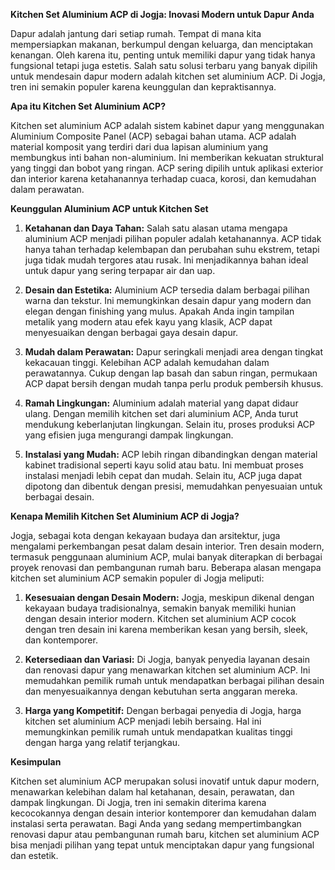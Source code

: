 **Kitchen Set Aluminium ACP di Jogja: Inovasi Modern untuk Dapur Anda**

Dapur adalah jantung dari setiap rumah. Tempat di mana kita mempersiapkan makanan, berkumpul dengan keluarga, dan menciptakan kenangan. Oleh karena itu, penting untuk memiliki dapur yang tidak hanya fungsional tetapi juga estetis. Salah satu solusi terbaru yang banyak dipilih untuk mendesain dapur modern adalah kitchen set aluminium ACP. Di Jogja, tren ini semakin populer karena keunggulan dan kepraktisannya.

**Apa itu Kitchen Set Aluminium ACP?**

Kitchen set aluminium ACP adalah sistem kabinet dapur yang menggunakan Aluminium Composite Panel (ACP) sebagai bahan utama. ACP adalah material komposit yang terdiri dari dua lapisan aluminium yang membungkus inti bahan non-aluminium. Ini memberikan kekuatan struktural yang tinggi dan bobot yang ringan. ACP sering dipilih untuk aplikasi exterior dan interior karena ketahanannya terhadap cuaca, korosi, dan kemudahan dalam perawatan.

**Keunggulan Aluminium ACP untuk Kitchen Set**

1. **Ketahanan dan Daya Tahan:**
   Salah satu alasan utama mengapa aluminium ACP menjadi pilihan populer adalah ketahanannya. ACP tidak hanya tahan terhadap kelembapan dan perubahan suhu ekstrem, tetapi juga tidak mudah tergores atau rusak. Ini menjadikannya bahan ideal untuk dapur yang sering terpapar air dan uap.

2. **Desain dan Estetika:**
   Aluminium ACP tersedia dalam berbagai pilihan warna dan tekstur. Ini memungkinkan desain dapur yang modern dan elegan dengan finishing yang mulus. Apakah Anda ingin tampilan metalik yang modern atau efek kayu yang klasik, ACP dapat menyesuaikan dengan berbagai gaya desain dapur.

3. **Mudah dalam Perawatan:**
   Dapur seringkali menjadi area dengan tingkat kekacauan tinggi. Kelebihan ACP adalah kemudahan dalam perawatannya. Cukup dengan lap basah dan sabun ringan, permukaan ACP dapat bersih dengan mudah tanpa perlu produk pembersih khusus.

4. **Ramah Lingkungan:**
   Aluminium adalah material yang dapat didaur ulang. Dengan memilih kitchen set dari aluminium ACP, Anda turut mendukung keberlanjutan lingkungan. Selain itu, proses produksi ACP yang efisien juga mengurangi dampak lingkungan.

5. **Instalasi yang Mudah:**
   ACP lebih ringan dibandingkan dengan material kabinet tradisional seperti kayu solid atau batu. Ini membuat proses instalasi menjadi lebih cepat dan mudah. Selain itu, ACP juga dapat dipotong dan dibentuk dengan presisi, memudahkan penyesuaian untuk berbagai desain.

**Kenapa Memilih Kitchen Set Aluminium ACP di Jogja?**

Jogja, sebagai kota dengan kekayaan budaya dan arsitektur, juga mengalami perkembangan pesat dalam desain interior. Tren desain modern, termasuk penggunaan aluminium ACP, mulai banyak diterapkan di berbagai proyek renovasi dan pembangunan rumah baru. Beberapa alasan mengapa kitchen set aluminium ACP semakin populer di Jogja meliputi:

1. **Kesesuaian dengan Desain Modern:**
   Jogja, meskipun dikenal dengan kekayaan budaya tradisionalnya, semakin banyak memiliki hunian dengan desain interior modern. Kitchen set aluminium ACP cocok dengan tren desain ini karena memberikan kesan yang bersih, sleek, dan kontemporer.

2. **Ketersediaan dan Variasi:**
   Di Jogja, banyak penyedia layanan desain dan renovasi dapur yang menawarkan kitchen set aluminium ACP. Ini memudahkan pemilik rumah untuk mendapatkan berbagai pilihan desain dan menyesuaikannya dengan kebutuhan serta anggaran mereka.

3. **Harga yang Kompetitif:**
   Dengan berbagai penyedia di Jogja, harga kitchen set aluminium ACP menjadi lebih bersaing. Hal ini memungkinkan pemilik rumah untuk mendapatkan kualitas tinggi dengan harga yang relatif terjangkau.

**Kesimpulan**

Kitchen set aluminium ACP merupakan solusi inovatif untuk dapur modern, menawarkan kelebihan dalam hal ketahanan, desain, perawatan, dan dampak lingkungan. Di Jogja, tren ini semakin diterima karena kecocokannya dengan desain interior kontemporer dan kemudahan dalam instalasi serta perawatan. Bagi Anda yang sedang mempertimbangkan renovasi dapur atau pembangunan rumah baru, kitchen set aluminium ACP bisa menjadi pilihan yang tepat untuk menciptakan dapur yang fungsional dan estetik.

